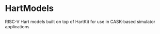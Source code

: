 # HartModels
RISC-V Hart models built on top of HartKit for use in CASK-based simulator applications
